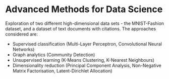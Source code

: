 # Advanced Methods for Data Science

Exploration of two different high-dimensional data sets - the MNIST-Fashion dataset, and a dataset of text documents with citations. The approaches considered are:

* Supervised classification (Multi-Layer Perceptron, Convolutional Neural Networks)
* Graph analytics (Community Detection)
* Unsupervised learning (K-Means Clustering, K-Nearest Neighbours)
* Dimensionality reduction (Principal Component Analysis, Non-Negative Matrix Factorisation, Latent-Dirichlet Allocation)
